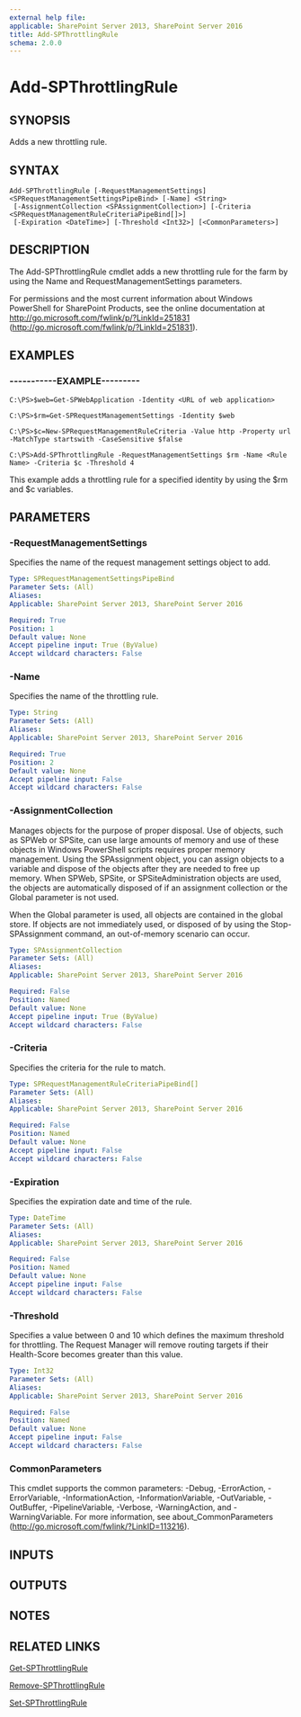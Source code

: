 ```yaml
---
external help file: 
applicable: SharePoint Server 2013, SharePoint Server 2016
title: Add-SPThrottlingRule
schema: 2.0.0
---
```


# Add-SPThrottlingRule

## SYNOPSIS

Adds a new throttling rule.



## SYNTAX

```
Add-SPThrottlingRule [-RequestManagementSettings] <SPRequestManagementSettingsPipeBind> [-Name] <String>
 [-AssignmentCollection <SPAssignmentCollection>] [-Criteria <SPRequestManagementRuleCriteriaPipeBind[]>]
 [-Expiration <DateTime>] [-Threshold <Int32>] [<CommonParameters>]
```

## DESCRIPTION
The Add-SPThrottlingRule cmdlet adds a new throttling rule for the farm by using the Name and RequestManagementSettings parameters.

For permissions and the most current information about Windows PowerShell for SharePoint Products, see the online documentation at http://go.microsoft.com/fwlink/p/?LinkId=251831 (http://go.microsoft.com/fwlink/p/?LinkId=251831).

## EXAMPLES

### -----------EXAMPLE--------- 
```
C:\PS>$web=Get-SPWebApplication -Identity <URL of web application>

C:\PS>$rm=Get-SPRequestManagementSettings -Identity $web

C:\PS>$c=New-SPRequestManagementRuleCriteria -Value http -Property url -MatchType startswith -CaseSensitive $false

C:\PS>Add-SPThrottlingRule -RequestManagementSettings $rm -Name <Rule Name> -Criteria $c -Threshold 4
```

This example adds a throttling rule for a specified identity by using the $rm and $c variables.

## PARAMETERS

### -RequestManagementSettings
Specifies the name of the request management settings object to add.

```yaml
Type: SPRequestManagementSettingsPipeBind
Parameter Sets: (All)
Aliases: 
Applicable: SharePoint Server 2013, SharePoint Server 2016

Required: True
Position: 1
Default value: None
Accept pipeline input: True (ByValue)
Accept wildcard characters: False
```

### -Name
Specifies the name of the throttling rule.

```yaml
Type: String
Parameter Sets: (All)
Aliases: 
Applicable: SharePoint Server 2013, SharePoint Server 2016

Required: True
Position: 2
Default value: None
Accept pipeline input: False
Accept wildcard characters: False
```

### -AssignmentCollection
Manages objects for the purpose of proper disposal.
Use of objects, such as SPWeb or SPSite, can use large amounts of memory and use of these objects in Windows PowerShell scripts requires proper memory management.
Using the SPAssignment object, you can assign objects to a variable and dispose of the objects after they are needed to free up memory.
When SPWeb, SPSite, or SPSiteAdministration objects are used, the objects are automatically disposed of if an assignment collection or the Global parameter is not used.

When the Global parameter is used, all objects are contained in the global store.
If objects are not immediately used, or disposed of by using the Stop-SPAssignment command, an out-of-memory scenario can occur.

```yaml
Type: SPAssignmentCollection
Parameter Sets: (All)
Aliases: 
Applicable: SharePoint Server 2013, SharePoint Server 2016

Required: False
Position: Named
Default value: None
Accept pipeline input: True (ByValue)
Accept wildcard characters: False
```

### -Criteria
Specifies the criteria for the rule to match.

```yaml
Type: SPRequestManagementRuleCriteriaPipeBind[]
Parameter Sets: (All)
Aliases: 
Applicable: SharePoint Server 2013, SharePoint Server 2016

Required: False
Position: Named
Default value: None
Accept pipeline input: False
Accept wildcard characters: False
```

### -Expiration
Specifies the expiration date and time of the rule.

```yaml
Type: DateTime
Parameter Sets: (All)
Aliases: 
Applicable: SharePoint Server 2013, SharePoint Server 2016

Required: False
Position: Named
Default value: None
Accept pipeline input: False
Accept wildcard characters: False
```

### -Threshold
Specifies a value between 0 and 10 which defines the maximum threshold for throttling.
The Request Manager will remove routing targets if their Health-Score becomes greater than this value.

```yaml
Type: Int32
Parameter Sets: (All)
Aliases: 
Applicable: SharePoint Server 2013, SharePoint Server 2016

Required: False
Position: Named
Default value: None
Accept pipeline input: False
Accept wildcard characters: False
```

### CommonParameters
This cmdlet supports the common parameters: -Debug, -ErrorAction, -ErrorVariable, -InformationAction, -InformationVariable, -OutVariable, -OutBuffer, -PipelineVariable, -Verbose, -WarningAction, and -WarningVariable. For more information, see about_CommonParameters (http://go.microsoft.com/fwlink/?LinkID=113216).

## INPUTS

## OUTPUTS

## NOTES

## RELATED LINKS

[Get-SPThrottlingRule](Get-SPThrottlingRule.md)

[Remove-SPThrottlingRule](Remove-SPThrottlingRule.md)

[Set-SPThrottlingRule](Set-SPThrottlingRule.md)

